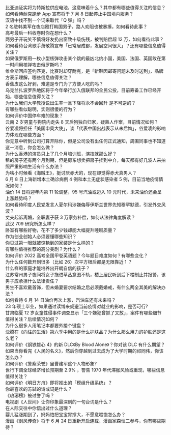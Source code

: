 比亚迪证实将为特斯拉供应电池，这意味着什么？其中都有哪些值得关注的信息？  
如何看待耐克跑步 App 宣布将于 7 月 8 日起停止中国境内服务？  
汉语中找不到一个词来取代「Q 弹」吗？  
2 名驻韩美军在夜店殴打韩国男子，路人劝阻也被暴揍，如何看待此事？  
高考最后一科收卷时你在想什么？  
两男子开玩笑不慎将好友扔出窗致十级伤残，被判赔偿超 12 万，如何看待此事？  
如何看待台湾歌手萧敬腾宣布「已常居成都，发展空间很大」？还有哪些信息值得关注？  
如果俄罗斯用一枚小型核弹攻击某个跳的最凶北约小国，美国、法国、英国敢在第一时间用核弹攻击俄罗斯吗？  
维金斯回应签约匹克，比赛时却穿耐克，是「新鞋因邮寄问题未及时送到」，品牌方表示理解，哪些信息值得关注？  
香蕉皮这么好剥，难道是专门为了方便人吃的吗？  
乌克兰扎波罗热地区将于今年举行加入俄联邦的全民公投，目前筹备工作已经开始，哪些信息值得关注？  
为什么我们大学教授说出生率一旦下降将永不会回升 是不可逆的？  
有哪些看似聪明，实则很傻的行为？  
如何评价中国停车难的现象？  
云南 2 岁男童与狗院内走失 8 天后狗独自归家，疑熟人作案，目前情况如何？  
谷爱凌将担任「美国申奥大使」，谈「代表中国出战表示从未后悔」，谷爱凌的影响力体现在哪些方面？  
你无意中听到公司打算开除你，但是公司没有出任何正式通知，周围同事也不知道这一消息，你会怎么做？  
为什么香港的演员只上了几个月培训班，演技就那么好？  
租的房子还有两个月到期，但是房东想卖把房子挂到中介，每天都有好几波人来拍照严重影响生活有什么办法？  
为啥小时候看《海贼王》，挺讨厌赤犬的，现在却觉得赤犬真男人？  
6 月 8 日上海新增本土确诊病例 4 例和本土无症状感染者 5 例，目前当地疫情情况如何？  
油价 14 日将迎年内第 11 轮调整，95 号汽油或迈入 10 元时代，未来油价还会呈上涨趋势吗？  
如何看待印度人民党发言人夏尔玛涉嫌侮辱伊斯兰世界先知穆罕默德，引发外交风波？  
丈夫起诉离婚，全职妻子获 3 万家务补偿，如何从法律角度解读？  
武汉 709 研究所怎么样？  
卧室有哪些好物，花不了多少钱却能大幅提升睡眠质量？  
作为创业创始人必须要懂哪些知识？  
你见过第一眼就被惊艳到的家装是什么样的？  
有哪些值得推荐的高分美剧？为什么？  
如何评价 2022 高考全国甲卷英语题？今年题目难度如何？有哪些变化？  
为什么任何数开到很多（比如 26）次平方根后都是无限靠近 1 ？  
什么样的家庭才能培养出开朗自信的孩子？  
江苏常州男子夜间将女子拖进草丛意图不轨，楼上居民听到后下楼制止并报警，该男子应承担什么法律责任？  
男生不喜欢戴首饰，但未婚妻要求结婚之后必须戴婚戒，有什么两全其美的解决办法？  
如何看待 6 月 14 日油价再次上涨，汽油车还有未来吗？  
23 年硕士毕业，如果通过读博来规避当前疫情对就业的影响，是否可行?  
甘肃临夏 12 岁女童性侵事件调查显示「三个嫌犯曾抓了又放」，案件有哪些细节值得关注？后续情况如何？  
为什么很多人用笔记本都要外接个键盘？  
沈腾在《向往的生活》第六季中用的是什么护肤品？为什么那么用力的护肤还是这么老？  
如何评价《钢铁雄心 4》的新 DLC《By Blood Alone》？你对该 DLC 有什么期望？  
如果当你看完《人民的名义》，然后你穿越到过去成为了大学时期的祁同伟，你该怎么办？  
如何评价《警察荣誉》里曹建军这个人物形象?  
世行下调全球经济增长预期至 2.9% ，警告 1970 年代滞胀风险或重现，哪些信息值得关注？  
如何评价《明日方舟》即将推出的「模组升级系统」？  
你最喜欢的苏轼的诗或词是什么？  
《琅琊榜》被过誉了吗？  
电视剧《人世间》让你印象最深刻的一句台词是什么？  
在人际交往中你悟出过什么道理？  
婴儿猛涨期到了，妈妈怕把宝宝胃撑大，不愿意喂饱怎么办？  
漫画《剑风传奇》将于 6 月 24 日重新开启连载，漫画家森恒二参与，你有哪些期待？  
